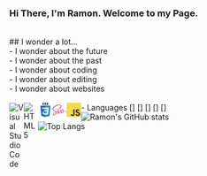 ### Hi There, I'm Ramon. Welcome to my Page. 
<br>
## I wonder a lot...<br>
- I wonder about the future<br>
- I wonder about the past<br>
- I wonder about coding<br>
- I wonder about editing<br>
- I wonder about websites<br>
<br>
- Languages
[<img align="left" alt="Visual Studio Code" width="26px" src="https://raw.githubusercontent.com/github/explore/80688429a7d4ef2fca1e82350fe8e3517d3494d/topics/visual-studio-
code/visual-studio-code.png" />]
[<img align="left" alt="HTML5" width="26px" src="https://raw.githubusercontent.cdm/github/explore/80688429a7d4ef2fca182350f83517d3494d/topics/html/html.png" />]
[<img align="left" alt="CSS3" width="26px" src="https://raw.githubusercontent.com/github/explore/80688429a7d4ef2{ca182350fe83517d3494d/topics/css/css.png" />]
[<img align="left" alt="Sass" width="26px" src="https://raw.githubusercontent.com/github/explore/80688429a7d4ef2{ca182350fe83517d3494d/topics/sass/sass.png" />]
[<img align="left" alt="JavaScript" width="26px"
src="https://raw.githubusercontent.com/github/explore/80688429a7d4ef2fca182350fe8e3517d3494d/topics/javascript/javascript.png" />]
<br>
<img alt="Ramon's GitHub stats" src="https://github-readme-stats-zotk.vercel.app/api?username=ariasramon&show_icons=true&theme=radical">
<br>
<img alt="Top Langs" src="https://github-readme-stats.vercel.app/api/top-langs/?username=ariasramon&langs_count=8&theme=dark">
